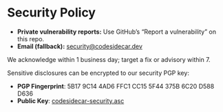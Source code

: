 # Security Policy
- **Private vulnerability reports:** Use GitHub’s “Report a vulnerability” on this repo.
- **Email (fallback):** security@codesidecar.dev

We acknowledge within 1 business day; target a fix or advisory within 7.  

Sensitive disclosures can be encrypted to our security PGP key:
- **PGP Fingerprint**: 5B17 9C14 4AD6 FFC1 CC15  5F44 375B 6C20 D588 D636  
- **Public Key**: [codesidecar-security.asc](./keys/codesidecar-security.asc)
